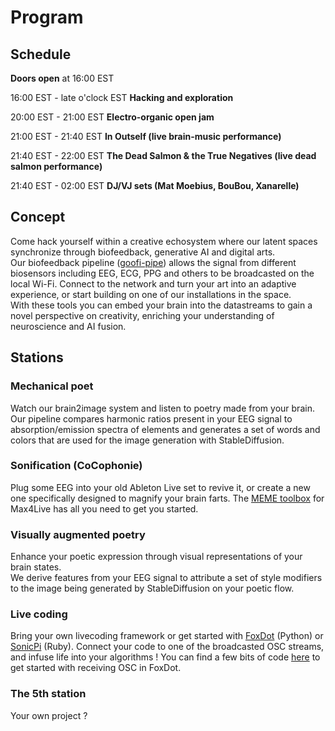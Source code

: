 # Program

## Schedule
**Doors open** at 16:00 EST

16:00 EST - late o'clock EST **Hacking and exploration**

20:00 EST - 21:00 EST **Electro-organic open jam**

21:00 EST - 21:40 EST **In Outself (live brain-music performance)**

21:40 EST - 22:00 EST **The Dead Salmon & the True Negatives (live dead salmon performance)**

21:40 EST - 02:00 EST **DJ/VJ sets (Mat Moebius, BouBou, Xanarelle)**

## Concept
Come hack yourself within a creative echosystem where our latent spaces synchronize through biofeedback, generative AI and digital arts.  
Our biofeedback pipeline ([goofi-pipe](http://github.com/PhilippThoelke/goofi-pipe)) allows the signal from different biosensors including EEG, ECG, PPG and others to be broadcasted on the local Wi-Fi. Connect to the network and turn your art into an adaptive experience, or start building on one of our installations in the space.  
With these tools you can embed your brain into the datastreams to gain a novel perspective on creativity, enriching your understanding of neuroscience and AI fusion.

## Stations
### Mechanical poet
Watch our brain2image system and listen to poetry made from your brain. Our pipeline compares harmonic ratios present in your EEG signal to absorption/emission spectra of elements and generates a set of words and colors that are used for the image generation with StableDiffusion.

### Sonification (CoCophonie)
Plug some EEG into your old Ableton Live set to revive it, or create a new one specifically designed to magnify your brain farts. The [MEME toolbox](http://github.com/AntoineBellemare/EEG_m4l) for Max4Live has all you need to get you started. 


### Visually augmented poetry
Enhance your poetic expression through visual representations of your brain states.  
We derive features from your EEG signal to attribute a set of style modifiers to the image being generated by StableDiffusion on your poetic flow.

### Live coding
Bring your own livecoding framework or get started with [FoxDot](https://www.foxdot.org/) (Python) or [SonicPi](https://sonic-pi.net/) (Ruby). Connect your code to one of the broadcasted OSC streams, and infuse life into your algorithms ! You can find a few bits of code [here](https://github.com/hyruuk/foxdot_play) to get started with receiving OSC in FoxDot.

### The 5th station
Your own project ?

  
